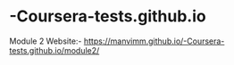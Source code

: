 # -Coursera-tests.github.io
Module 2 Website:- https://manvimm.github.io/-Coursera-tests.github.io/module2/
